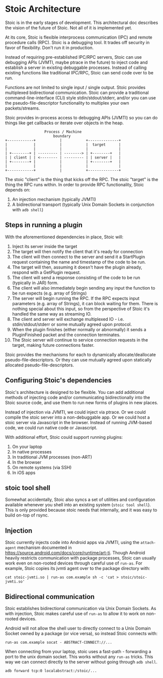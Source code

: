 # Stoic Architecture

Stoic is in the early stages of development. This architectural doc describes
the vision of the future of Stoic. Not all of it is implemented yet.

At its core, Stoic is flexible interprocess communication (IPC) and remote
procedure calls (RPC). Stoic is a debugging tool. It trades off security in
favor of flexibility. Don't run it in production.

Instead of requiring pre-established IPC/RPC servers, Stoic can use debugging
APIs (JVMTI, maybe ptrace in the future) to inject code and establish a server
in existing debuggable processes. Instead of calling existing functions like
traditional IPC/RPC, Stoic can send code over to be run.

Functions are not limited to single input / single output. Stoic provides
multiplexed bidirectional communication. Stoic can provide a traditional
command-line-interface (CLI) style stdin/stdout/stderr, and/or you can use the
pseudo-file-descriptor functionality to multiplex your own packets/streams. 

Stoic provides in-process access to debugging APIs (JVMTI) so you can do things
like get callbacks or iterate over objects in the heap.

```
                  Process / Machine
                      boundary
+------------+           |           +--------------+
|            |           |           |  target      |
|            |           |           |              |
| +--------+ | --------- | --------> | +--------+   |
| | client | | <-------- | --------- | | server |   |
| +--------+ |           |           | +--------+   |
|            |           |           |              |
+------------+           |           +--------------+
```

The stoic "client" is the thing that kicks off the RPC. The stoic "target" is the
thing the RPC runs within. In order to provide RPC functionality, Stoic depends on:
1. An injection mechanism (typically JVMTI)
2. A bidirectional transport (typically Unix Domain Sockets in conjunction with `adb shell`)

## Steps in running a plugin

With the aforementioned dependencies in place, Stoic will:
1. Inject its server inside the target
2. The target will then notify the client that it's ready for connection
3. The client will then connect to the server and send it a StartPlugin request
   containing the name and timestamp of the code to be run.
4. The target will then, assuming it doesn't have the plugin already, respond
   with a GetPlugin request.
5. The client will send a response consisting of the code to be run (typically
   in JAR) form.
6. The client will also immediately begin sending any input the function to be
   run expects (e.g. array of Strings)
7. The server will begin running the RPC. If the RPC expects input parameters
   (e.g. array of Strings), it can block waiting for them. There is nothing
   special about this input, so from the perspective of Stoic it's handled the
   same way as streaming IO.
8. The client and server will exchange multiplexed IO - i.e.
   stdin/stdout/stderr or some mutually agreed upon protocol.
9. When the plugin finishes (either normally or abnormally) it sends a
   PluginFinished packet and the connection terminates.
10. The Stoic server will continue to service connection requests in the
    target, making future connections faster.

Stoic provides the mechanisms for each to dynamically allocate/deallocate
pseudo-file-descriptors. Or they can use mutually agreed upon statically
allocated pseudo-file-descriptors.

## Configuring Stoic's dependencies

Stoic's architecture is designed to be flexible. You can add additional
methods of injecting code and/or communicating bidirectionally into the Stoic
source code, and use them to run new forms of plugins in new places.

Instead of injection via JVMTI, we could inject via ptrace. Or we could compile
the stoic server into a non-debuggable app. Or we could host a stoic server via
Javascript in the browser. Instead of running JVM-based code, we could run
native code or Javascript.

With additional effort, Stoic could support running plugins:
1. On your laptop
2. In native processes
3. In traditional JVM processes (non-ART)
4. In the browser
5. On remote systems (via SSH)
6. In iOS apps

## stoic tool shell

Somewhat accidentally, Stoic also syncs a set of utilities and configuration
available whenever you shell into an existing system (`stoic tool shell`). This
is only provided because stoic needs that internally, and it was easy to build
on-top of rsync. 

## Injection

Stoic currently injects code into Android apps via JVMTI, using the
`attach-agent` mechanism documented in
https://source.android.com/docs/core/runtime/art-ti. Though Android heavily
restricts communication with package processes, Stoic can usually work even on
non-rooted devices through careful use of `run-as`. For example, Stoic copies
its jvmti agent over to the package directory with:
```
cat stoic-jvmti.so | run-as com.example sh -c 'cat > stoic/stoic-jvmti.so'
```

## Bidirectional communication

Stoic establishes bidirectional communication via Unix Domain Sockets. As with
injection, Stoic makes careful use of `run-as` to allow it to work on
non-rooted devices.

Android will not allow the shell user to directly connect to a Unix Domain
Socket owned by a package (or vice versa), so instead Stoic connects with:
```
run-as com.example socat - ABSTRACT-CONNECT://...
```

When connecting from your laptop, stoic uses a fast-path - forwarding a port to
the unix domain socket. This works without any `run-as` tricks. This way we can
connect directly to the server without going through `adb shell`.
```
adb forward tcp:0 localabstract:/stoic/...
```
